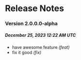 # Release Notes

### Version 2.0.0.0-alpha 
##### *December 25, 2023 12:22 AM UTC*
- have awesome feature *(feat)*
- fix it good *(fix)*
